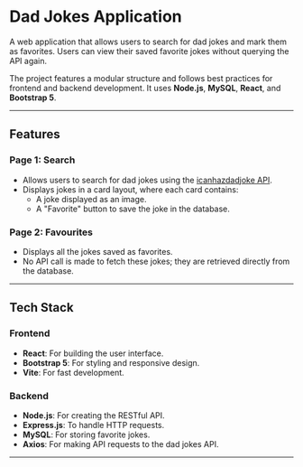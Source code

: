 # Dad Jokes Application

A web application that allows users to search for dad jokes and mark them as favorites. Users can view their saved favorite jokes without querying the API again. 

The project features a modular structure and follows best practices for frontend and backend development. It uses **Node.js**, **MySQL**, **React**, and **Bootstrap 5**.

---

## Features

### Page 1: Search
- Allows users to search for dad jokes using the [icanhazdadjoke API](https://icanhazdadjoke.com/api).
- Displays jokes in a card layout, where each card contains:
  - A joke displayed as an image.
  - A "Favorite" button to save the joke in the database.
  
### Page 2: Favourites
- Displays all the jokes saved as favorites.
- No API call is made to fetch these jokes; they are retrieved directly from the database.

---

## Tech Stack

### Frontend
- **React**: For building the user interface.
- **Bootstrap 5**: For styling and responsive design.
- **Vite**: For fast development.

### Backend
- **Node.js**: For creating the RESTful API.
- **Express.js**: To handle HTTP requests.
- **MySQL**: For storing favorite jokes.
- **Axios**: For making API requests to the dad jokes API.

---



